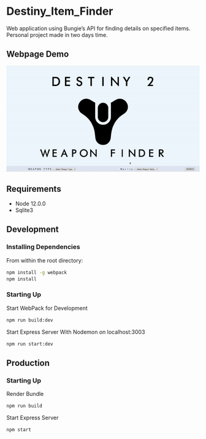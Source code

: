 # Destiny_Item_Finder
Web application using Bungie’s API for finding details on specified items. Personal project made in two days time.

## Webpage Demo
![](Destiny_Item_Finder.gif)


## Requirements
- Node 12.0.0
- Sqlite3

## Development
### Installing Dependencies
From within the root directory:
```sh
npm install -g webpack
npm install
```
### Starting Up
Start WebPack for Development
```sh
npm run build:dev
```
Start Express Server With Nodemon on localhost:3003
```sh
npm run start:dev
```

## Production
### Starting Up
Render Bundle
```sh
npm run build
```
Start Express Server
```sh
npm start
```
